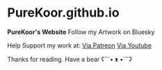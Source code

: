 # PureKoor.github.io

**PureKoor's Website**
Follow my Artwork on Bluesky

Help Support my work at:
[Via Patreon](https://patreon.purekoor.com)
[Via Youtube](https://yt.purekoor.com)

Thanks for reading. Have a bear
ʕ˶´• ᴥ •`˶ʔ
